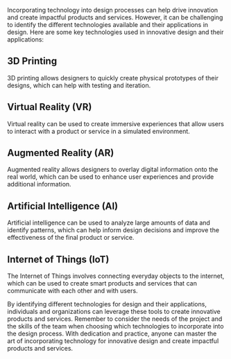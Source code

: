 
Incorporating technology into design processes can help drive innovation and create impactful products and services. However, it can be challenging to identify the different technologies available and their applications in design. Here are some key technologies used in innovative design and their applications:

3D Printing
-----------

3D printing allows designers to quickly create physical prototypes of their designs, which can help with testing and iteration.

Virtual Reality (VR)
--------------------

Virtual reality can be used to create immersive experiences that allow users to interact with a product or service in a simulated environment.

Augmented Reality (AR)
----------------------

Augmented reality allows designers to overlay digital information onto the real world, which can be used to enhance user experiences and provide additional information.

Artificial Intelligence (AI)
----------------------------

Artificial intelligence can be used to analyze large amounts of data and identify patterns, which can help inform design decisions and improve the effectiveness of the final product or service.

Internet of Things (IoT)
------------------------

The Internet of Things involves connecting everyday objects to the internet, which can be used to create smart products and services that can communicate with each other and with users.

By identifying different technologies for design and their applications, individuals and organizations can leverage these tools to create innovative products and services. Remember to consider the needs of the project and the skills of the team when choosing which technologies to incorporate into the design process. With dedication and practice, anyone can master the art of incorporating technology for innovative design and create impactful products and services.
